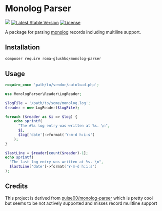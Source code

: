 Monolog Parser
==============

![](https://github.com/roma-glushko/monolog-parser/workflows/CI/badge.svg)
[![Latest Stable Version](https://poser.pugx.org/roma-glushko/monolog-parser/v/stable)](https://packagist.org/packages/roma-glushko/monolog-parser)
[![License](https://poser.pugx.org/roma-glushko/monolog-parser/license)](https://packagist.org/packages/roma-glushko/monolog-parser)

A package for parsing [monolog](https://github.com/Seldaek/monolog) records including multiline support.

## Installation

```bash
composer require roma-glushko/monolog-parser
```

## Usage

```php
require_once 'path/to/vendor/autoload.php';
  
use MonologParser\Reader\LogReader;
    
$logFile = '/path/to/some/monolog.log';
$reader = new LogReader($logFile);
   
foreach ($reader as $i => $log) {
    echo sprintf(
      "The #%s log entry was written at %s. \n", 
      $i, 
      $log['date']->format('Y-m-d h:i:s')
    );
}
    
$lastLine = $reader[count($reader)-1];
echo sprintf(
  "The last log entry was written at %s. \n", 
  $lastLine['date']->format('Y-m-d h:i:s')
);

```

## Credits

This project is derived from [pulse00/monolog-parser](https://github.com/pulse00/monolog-parser) which is pretty cool but seems to be not actively supported and misses record mulitline support
